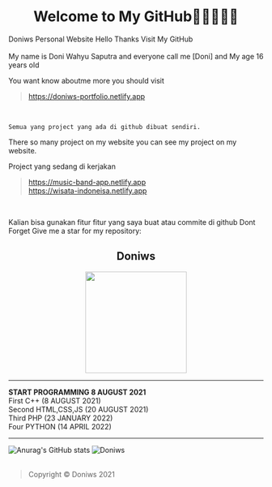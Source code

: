 <h1 align="center">Welcome to My GitHub👋👋👋👋👋    </h1>                                     
                                                                           
Doniws Personal Website Hello Thanks Visit My GitHub                       
<br>
My name is Doni Wahyu Saputra and everyone call me [Doni]
and My age  16 years old

You want know aboutme more you should visit 
>https://doniws-portfolio.netlify.app
<br>                                                                              
                                                                           
```
Semua yang project yang ada di github dibuat sendiri.
```



There so many project on my website you can see my project on my website.  

Project yang sedang di kerjakan<br>
>https://music-band-app.netlify.app<br>
>https://wisata-indoneisa.netlify.app<br>
<br>

Kalian bisa gunakan fitur fitur yang saya buat atau commite di github
Dont Forget Give me a star for my repository:

  <h2 align="center">Doniws</h2>
<p align="center">
    <img width="200" src="https://doniws-portfolio.netlify.app/images/logoutama.webp">
</p>

_________________________
**START PROGRAMMING 8 AUGUST 2021**<br>
First C++ (8 AUGUST 2021)<br>
Second HTML,CSS,JS (20 AUGUST 2021)<br>
Third PHP (23 JANUARY 2022)<br>
Four PYTHON (14 APRIL 2022)<br>
_________________________


![Anurag's GitHub stats](https://github-readme-stats.vercel.app/api?username=Doniws&theme=dark)
![Doniws](https://github-readme-stats.vercel.app/api/top-langs/?username=Doniws&theme=dark) <br>
<br>

>Copyright © Doniws 2021
